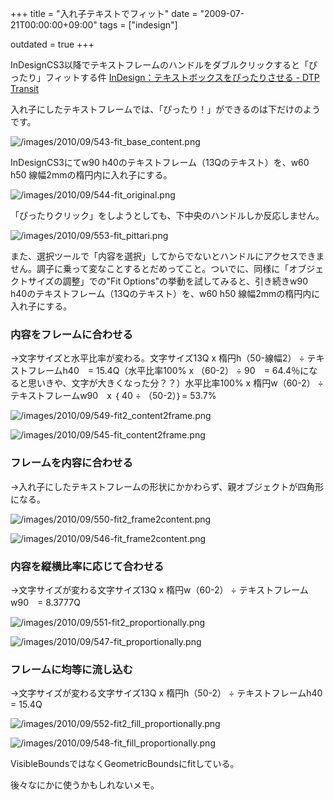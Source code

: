 +++
title = "入れ子テキストでフィット"
date = "2009-07-21T00:00:00+09:00"
tags = ["indesign"]

outdated = true
+++

InDesignCS3以降でテキストフレームのハンドルをダブルクリックすると「ぴったり」フィットする件 [InDesign：テキストボックスをぴったりさせる - DTP Transit](http://www.dtp-transit.jp/adobe/indesign/post_883.html) 

入れ子にしたテキストフレームでは、「ぴったり！」ができるのは下だけのようです。

![/images/2010/09/543-fit_base_content.png](/images/2010/09/543-fit_base_content.png)

InDesignCS3にてw90 h40のテキストフレーム（13Qのテキスト）を、w60 h50 線幅2mmの楕円内に入れ子にする。

![/images/2010/09/544-fit_original.png](/images/2010/09/544-fit_original.png)

「ぴったりクリック」をしようとしても、下中央のハンドルしか反応しません。

![/images/2010/09/553-fit_pittari.png](/images/2010/09/553-fit_pittari.png)

また、選択ツールで「内容を選択」してからでないとハンドルにアクセスできません。調子に乗って変なことするとだめってこと。ついでに、同様に「オブジェクトサイズの調整」での"Fit Options"の挙動を試してみると、引き続きw90 h40のテキストフレーム（13Qのテキスト）を、w60 h50 線幅2mmの楕円内に入れ子にする。

### 内容をフレームに合わせる

→文字サイズと水平比率が変わる。文字サイズ13Q x 楕円h（50-線幅2） ÷ テキストフレームh40　= 15.4Q（水平比率100% x （60-2） ÷ 90　= 64.4％になると思いきや、文字が大きくなった分？？）水平比率100% x 楕円w（60-2） ÷ テキストフレームw90　x ｛ 40 ÷ （50-2）｝= 53.7%

![/images/2010/09/549-fit2_content2frame.png](/images/2010/09/549-fit2_content2frame.png)

![/images/2010/09/545-fit_content2frame.png](/images/2010/09/545-fit_content2frame.png)

### フレームを内容に合わせる

→入れ子にしたテキストフレームの形状にかかわらず、親オブジェクトが四角形になる。

![/images/2010/09/550-fit2_frame2content.png](/images/2010/09/550-fit2_frame2content.png)

![/images/2010/09/546-fit_frame2content.png](/images/2010/09/546-fit_frame2content.png)

### 内容を縦横比率に応じて合わせる

→文字サイズが変わる文字サイズ13Q x 楕円w（60-2） ÷ テキストフレームw90　= 8.3777Q

![/images/2010/09/551-fit2_proportionally.png](/images/2010/09/551-fit2_proportionally.png)

![/images/2010/09/547-fit_proportionally.png](/images/2010/09/547-fit_proportionally.png)

### フレームに均等に流し込む

→文字サイズが変わる文字サイズ13Q x 楕円h（50-2） ÷ テキストフレームh40　= 15.4Q

![/images/2010/09/552-fit2_fill_proportionally.png](/images/2010/09/552-fit2_fill_proportionally.png)

![/images/2010/09/548-fit_fill_proportionally.png](/images/2010/09/548-fit_fill_proportionally.png)

VisibleBoundsではなくGeometricBoundsにfitしている。

後々なにかに使うかもしれないメモ。